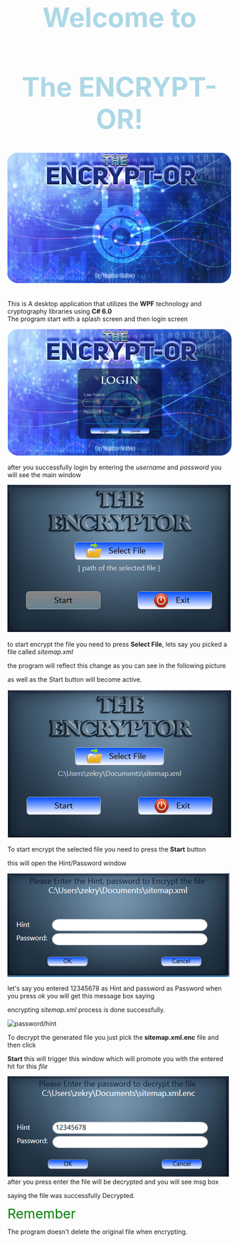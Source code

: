 <div align="center" style= "color:lightblue;font-size:30px" >

# Welcome to 
# The ENCRYPT-OR!

![Splash Screen](./Splash_Screen.png  "Splash Screen")
</div>
This is A desktop application that utilizes the <strong>WPF</strong> technology and cryptography libraries using
<strong>C# 6.0</strong>

<br>
The program start with a splash screen and then login screen

<br>

![logIn Screen](./login-screen.png  "logIn Screen")

after you successfully login by entering the *username* and  *password* you will see the main window

![main Screen](./main-screen.png  "Main Screen")

to start encrypt the file you need to press **Select File**,  lets say you picked a file called *sitemap.xml*

 the program will reflect this change as you can see in the following picture 

 as well as the Start button will become active.

 ![select File](./main-screen-with-selected-file%20.png "Select file") 
 
 To start encrypt the selected file you need to press the **Start** button

 this will open the Hint/Password window 
 
 ![password/hint](./hint-password.png "your hint password")

 let's say you entered 12345678 as Hint and password as Password when you press *ok* you will get this message box saying 

 encrypting *sitemap.xml* process is done successfully.

![password/hint](./succssefly.png "your hint password")

To decrypt the generated file you just pick the **sitemap.xml.enc** file and then click 

 **Start** this will trigger this window which will promote you with the entered hit for this *file* 

![password/hint](./Deccryptin.png "Decrypting")
after you press enter the file will be decrypted and you will see msg box 

saying the file was successfully Decrypted.

<span style="color:green;font-size:30px" >Remember<span>

The program doesn't delete the original file when encrypting.





